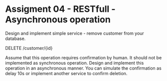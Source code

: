 # Assigment 04 - RESTfull - Asynchronous operation
Design and implement simple service - remove customer from your database.

DELETE /customer/{id}

Assume that this operation requires confirmation by human. It should not be implemented as synchronous operation. Design and implement this operation in an asynchronous manner. You can simulate the confirmation as delay 10s or implement another service to confirm deletion.
